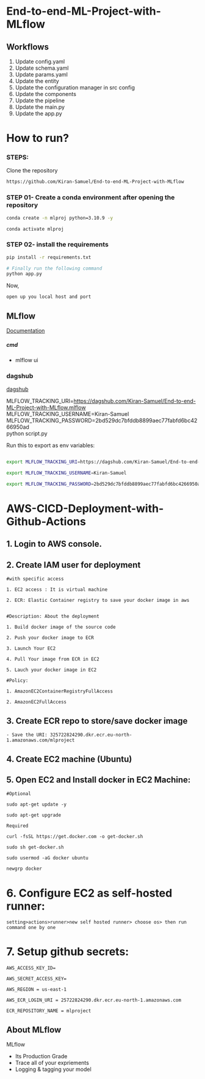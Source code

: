 # End-to-end-ML-Project-with-MLflow


## Workflows

1. Update config.yaml
2. Update schema.yaml
3. Update params.yaml
4. Update the entity
5. Update the configuration manager in src config
6. Update the components
7. Update the pipeline 
8. Update the main.py
9. Update the app.py


# How to run?
### STEPS:

Clone the repository

```bash
https://github.com/Kiran-Samuel/End-to-end-ML-Project-with-MLflow
```
### STEP 01- Create a conda environment after opening the repository

```bash
conda create -n mlproj python=3.10.9 -y
```

```bash
conda activate mlproj
```


### STEP 02- install the requirements
```bash
pip install -r requirements.txt
```


```bash
# Finally run the following command
python app.py
```

Now,
```bash
open up you local host and port
```



## MLflow

[Documentation](https://mlflow.org/docs/latest/index.html)


##### cmd
- mlflow ui

### dagshub
[dagshub](https://dagshub.com/)

MLFLOW_TRACKING_URI=https://dagshub.com/Kiran-Samuel/End-to-end-ML-Project-with-MLflow.mlflow \
MLFLOW_TRACKING_USERNAME=Kiran-Samuel \
MLFLOW_TRACKING_PASSWORD=2bd529dc7bfddb8899aec77fabfd6bc4266950ad \
python script.py

Run this to export as env variables:

```bash

export MLFLOW_TRACKING_URI=https://dagshub.com/Kiran-Samuel/End-to-end-ML-Project-with-MLflow.mlflow

export MLFLOW_TRACKING_USERNAME=Kiran-Samuel

export MLFLOW_TRACKING_PASSWORD=2bd529dc7bfddb8899aec77fabfd6bc4266950ad
```
# AWS-CICD-Deployment-with-Github-Actions

## 1. Login to AWS console.

## 2. Create IAM user for deployment

	#with specific access

	1. EC2 access : It is virtual machine

	2. ECR: Elastic Container registry to save your docker image in aws


	#Description: About the deployment

	1. Build docker image of the source code

	2. Push your docker image to ECR

	3. Launch Your EC2 

	4. Pull Your image from ECR in EC2

	5. Lauch your docker image in EC2

	#Policy:

	1. AmazonEC2ContainerRegistryFullAccess

	2. AmazonEC2FullAccess

	
## 3. Create ECR repo to store/save docker image
    - Save the URI: 325722824290.dkr.ecr.eu-north-1.amazonaws.com/mlproject

	
## 4. Create EC2 machine (Ubuntu) 

## 5. Open EC2 and Install docker in EC2 Machine:
	
	
	#Optional

	sudo apt-get update -y

	sudo apt-get upgrade
	
	Required

	curl -fsSL https://get.docker.com -o get-docker.sh

	sudo sh get-docker.sh

	sudo usermod -aG docker ubuntu

	newgrp docker
	
# 6. Configure EC2 as self-hosted runner:
    setting>actions>runner>new self hosted runner> choose os> then run command one by one


# 7. Setup github secrets:

    AWS_ACCESS_KEY_ID=

    AWS_SECRET_ACCESS_KEY=

    AWS_REGION = us-east-1

    AWS_ECR_LOGIN_URI = 25722824290.dkr.ecr.eu-north-1.amazonaws.com

    ECR_REPOSITORY_NAME = mlproject


## About MLflow 
MLflow

 - Its Production Grade
 - Trace all of your expriements
 - Logging & tagging your model

